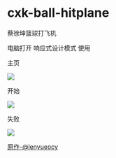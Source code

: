 # cxk-ball-hitplane
蔡徐坤篮球打飞机

电脑打开 响应式设计模式 使用

主页

<image src="https://raw.githubusercontent.com/Lightcolour-666/cxk-ball-hitplane/master/md/1.jpg">
  
开始

<image src="https://raw.githubusercontent.com/Lightcolour-666/cxk-ball-hitplane/master/md/2.jpg">
  
失败

<image src="https://raw.githubusercontent.com/Lightcolour-666/cxk-ball-hitplane/master/md/3.jpg">

<a href="https://github.com/lenyueocy/hitplane">原作-@lenyueocy</a>
